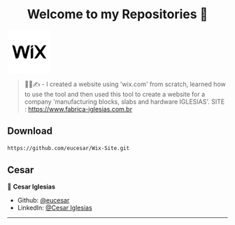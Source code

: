 <h1 align="center">Welcome to my Repositories 🤝</h1>
<p>
   <img align="center" alt="Cesar-WixSite" height="100" width="100" src="wix.png">
</p>

> 👨‍💻✍️ - I created a website using 'wix.com' from scratch, learned how to use the tool and then used this tool to create a website for a company 'manufacturing blocks, slabs and hardware IGLESIAS'.
> SITE : https://www.fabrica-iglesias.com.br


## Download

```sh
https://github.com/eucesar/Wix-Site.git
```

## Cesar

👤 **Cesar Iglesias**

* Github: [@eucesar](https://github.com/eucesar)
* LinkedIn: [@Cesar Iglesias](https://www.linkedin.com/in/cesar-iglesias-tecnologia/)

***
